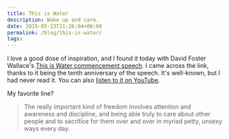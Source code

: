 ```yaml
---
title: This is Water
description: Wake up and care.
date: 2015-05-23T21:28:04+00:00
permalink: /blog/this-is-water/
tags:
---
```


I love a good dose of inspiration, and I found it today with David Foster Wallace's [This is Water commencement speech](http://qz.com/410057/10-years-later-david-foster-wallaces-commencement-address-at-kenyon-college-is-as-relevant-as-ever/). I came across the link, thanks to it being the tenth anniversary of the speech. It's well-known, but I had never read it. You can also [listen to it on YouTube](https://www.youtube.com/watch?v=IYGaXzJGVAQ).

My favorite line?

> The really important kind of freedom involves attention and awareness and discipline, and being able truly to care about other people and to sacrifice for them over and over in myriad petty, unsexy ways every day.
